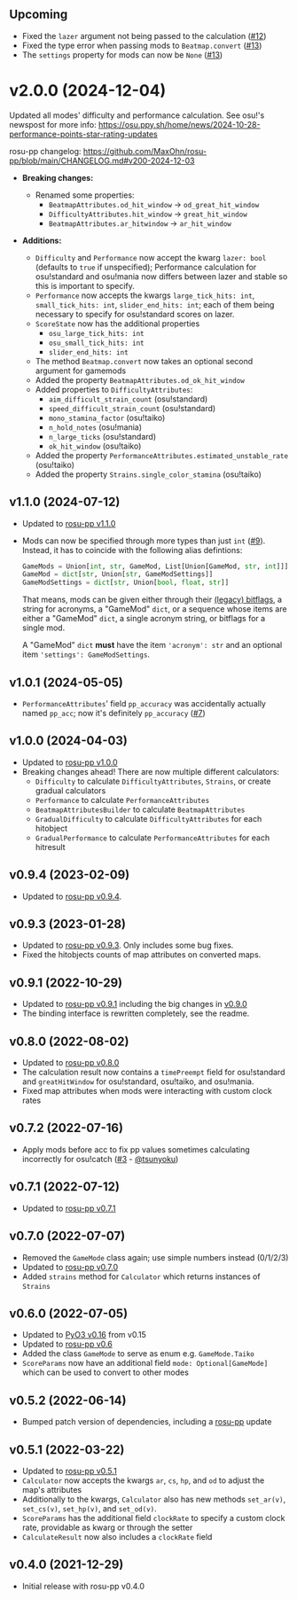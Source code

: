 ## Upcoming

- Fixed the `lazer` argument not being passed to the calculation ([#12])
- Fixed the type error when passing mods to `Beatmap.convert` ([#13])
- The `settings` property for mods can now be `None` ([#13])

# v2.0.0 (2024-12-04)

Updated all modes' difficulty and performance calculation. See osu!'s newspost for more info: <https://osu.ppy.sh/home/news/2024-10-28-performance-points-star-rating-updates>

rosu-pp changelog: <https://github.com/MaxOhn/rosu-pp/blob/main/CHANGELOG.md#v200-2024-12-03>

- __Breaking changes:__
  - Renamed some properties:
    - `BeatmapAttributes.od_hit_window` -> `od_great_hit_window`
    - `DifficultyAttributes.hit_window` -> `great_hit_window`
    - `BeatmapAttributes.ar_hitwindow` -> `ar_hit_window`

- __Additions:__
  - `Difficulty` and `Performance` now accept the kwarg `lazer: bool` (defaults to `true` if unspecified);
    Performance calculation for osu!standard and osu!mania now differs between lazer and stable so this is
    important to specify.
  - `Performance` now accepts the kwargs `large_tick_hits: int`, `small_tick_hits: int`, `slider_end_hits: int`;
    each of them being necessary to specify for osu!standard scores on lazer.
  - `ScoreState` now has the additional properties
    - `osu_large_tick_hits: int`
    - `osu_small_tick_hits: int`
    - `slider_end_hits: int`
  - The method `Beatmap.convert` now takes an optional second argument for gamemods
  - Added the property `BeatmapAttributes.od_ok_hit_window`
  - Added properties to `DifficultyAttributes`:
    - `aim_difficult_strain_count` (osu!standard)
    - `speed_difficult_strain_count` (osu!standard)
    - `mono_stamina_factor` (osu!taiko)
    - `n_hold_notes` (osu!mania)
    - `n_large_ticks` (osu!standard)
    - `ok_hit_window` (osu!taiko)
  - Added the property `PerformanceAttributes.estimated_unstable_rate` (osu!taiko)
  - Added the property `Strains.single_color_stamina` (osu!taiko)

## v1.1.0 (2024-07-12)

- Updated to [rosu-pp v1.1.0](https://github.com/MaxOhn/rosu-pp/blob/main/CHANGELOG.md#v110-2024-07-10)
- Mods can now be specified through more types than just `int` ([#9]). Instead, it has to coincide with the following alias defintions:
  ```py
  GameMods = Union[int, str, GameMod, List[Union[GameMod, str, int]]]
  GameMod = dict[str, Union[str, GameModSettings]]
  GameModSettings = dict[str, Union[bool, float, str]]
  ```
  That means, mods can be given either through their [(legacy) bitflags](https://github.com/ppy/osu-api/wiki#reference), a string for acronyms, a "GameMod" `dict`, or a sequence whose items are either a "GameMod" `dict`, a single acronym string, or bitflags for a single mod.

  A "GameMod" `dict` **must** have the item `'acronym': str` and an optional item `'settings': GameModSettings`.

## v1.0.1 (2024-05-05)

- `PerformanceAttributes`' field `pp_accuracy` was accidentally actually named `pp_acc`; now it's definitely `pp_accuracy` ([#7])

## v1.0.0 (2024-04-03)

- Updated to [rosu-pp v1.0.0](https://github.com/MaxOhn/rosu-pp/blob/main/CHANGELOG.md#v100-2024-04-02)
- Breaking changes ahead! There are now multiple different calculators:
  - `Difficulty` to calculate `DifficultyAttributes`, `Strains`, or create gradual calculators
  - `Performance` to calculate `PerformanceAttributes`
  - `BeatmapAttributesBuilder` to calculate `BeatmapAttributes`
  - `GradualDifficulty` to calculate `DifficultyAttributes` for each hitobject
  - `GradualPerformance` to calculate `PerformanceAttributes` for each hitresult

## v0.9.4 (2023-02-09)

- Updated to [rosu-pp v0.9.4](https://github.com/MaxOhn/rosu-pp/blob/main/CHANGELOG.md#v094-2023-02-09).

## v0.9.3 (2023-01-28)

- Updated to [rosu-pp v0.9.3](https://github.com/MaxOhn/rosu-pp/blob/main/CHANGELOG.md#v093-2023-01-28). Only includes some bug fixes.
- Fixed the hitobjects counts of map attributes on converted maps.

## v0.9.1 (2022-10-29)

- Updated to [rosu-pp v0.9.1](https://github.com/MaxOhn/rosu-pp/blob/main/CHANGELOG.md#v091-2022-10-26) including the big changes in [v0.9.0](https://github.com/MaxOhn/rosu-pp/blob/main/CHANGELOG.md#v090-2022-10-24)
- The binding interface is rewritten completely, see the readme.

## v0.8.0 (2022-08-02)
- Updated to [rosu-pp v0.8.0](https://github.com/MaxOhn/rosu-pp/blob/main/CHANGELOG.md#v080-2022-08-02)
- The calculation result now contains a `timePreempt` field for osu!standard and `greatHitWindow` for
osu!standard, osu!taiko, and osu!mania.
- Fixed map attributes when mods were interacting with custom clock rates

## v0.7.2 (2022-07-16)
- Apply mods before acc to fix pp values sometimes calculating incorrectly for osu!catch ([#3] - [@tsunyoku])

## v0.7.1 (2022-07-12)
- Updated to [rosu-pp v0.7.1](https://github.com/MaxOhn/rosu-pp/blob/main/CHANGELOG.md#v071-2022-07-12)

## v0.7.0 (2022-07-07)
- Removed the `GameMode` class again; use simple numbers instead (0/1/2/3)
- Updated to [rosu-pp v0.7.0](https://github.com/MaxOhn/rosu-pp/blob/main/CHANGELOG.md#v070-2022-07-06)
- Added `strains` method for `Calculator` which returns instances of `Strains`

## v0.6.0 (2022-07-05)
- Updated to [PyO3 v0.16](https://github.com/PyO3/pyo3/blob/main/CHANGELOG.md#0165---2022-05-15) from v0.15
- Updated to [rosu-pp v0.6](https://github.com/MaxOhn/rosu-pp/blob/main/CHANGELOG.md#v060-2022-07-05)
- Added the class `GameMode` to serve as enum e.g. `GameMode.Taiko`
- `ScoreParams` now have an additional field `mode: Optional[GameMode]` which can be used to convert to other modes

## v0.5.2 (2022-06-14)
- Bumped patch version of dependencies, including a [rosu-pp](https://github.com/MaxOhn/rosu-pp/blob/main/CHANGELOG.md#v052-2022-06-14) update

## v0.5.1 (2022-03-22)
- Updated to [rosu-pp v0.5.1](https://github.com/MaxOhn/rosu-pp/blob/main/CHANGELOG.md)
- `Calculator` now accepts the kwargs `ar`, `cs`, `hp`, and `od` to adjust the map's attributes
- Additionally to the kwargs, `Calculator` also has new methods `set_ar(v)`, `set_cs(v)`, `set_hp(v)`, and `set_od(v)`.
- `ScoreParams` has the additional field `clockRate` to specify a custom clock rate, providable as kwarg or through the setter
- `CalculateResult` now also includes a `clockRate` field

## v0.4.0 (2021-12-29)
- Initial release with rosu-pp v0.4.0

[@tsunyoku]: https://github.com/tsunyoku

[#3]: https://github.com/MaxOhn/rosu-pp-py/pull/3
[#7]: https://github.com/MaxOhn/rosu-pp-py/pull/7
[#9]: https://github.com/MaxOhn/rosu-pp-py/pull/9
[#12]: https://github.com/MaxOhn/rosu-pp-py/pull/12
[#13]: https://github.com/MaxOhn/rosu-pp-py/pull/13
